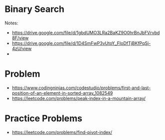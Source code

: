 # Binary Search

Notes:

- https://drive.google.com/file/d/1gbdUMO3LRa2BaKZ9O0hrBnJbFVrvbd8F/view
- https://drive.google.com/file/d/1D4SmFwP3vUtoY_FIoDfTjBKfPqSj-4zU/view
-

# Problem

- https://www.codingninjas.com/codestudio/problems/first-and-last-position-of-an-element-in-sorted-array_1082549
- https://leetcode.com/problems/peak-index-in-a-mountain-array/

# Practice Problems

- https://leetcode.com/problems/find-pivot-index/

